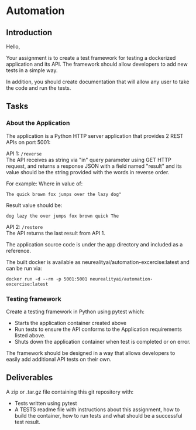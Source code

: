 # Automation

## Introduction

Hello, 

Your assignment is to create a test framework for testing a dockerized application and its API.
The framework should allow developers to add new tests in a simple way.

In addition, you should create documentation that will allow any user to take the code and run the tests.

## Tasks

### About the Application
The application is a Python HTTP server application that provides 2 REST APIs on port 5001:

API 1: `/reverse`  
The API receives as string via "in" query parameter using GET HTTP request, and returns a response JSON with a field named "result" and its value should be the string provided with the words in reverse order.

For example:
Where in value of:
```
The quick brown fox jumps over the lazy dog"
```
Result value should be:
```
dog lazy the over jumps fox brown quick The
```

API 2: `/restore`  
The API returns the last result from API 1.

The application source code is under the app directory and included as a reference.

The built docker is available as neurealityai/automation-excercise:latest and can be run via:
```
docker run -d --rm -p 5001:5001 neurealityai/automation-excercise:latest
```

### Testing framework
Create a testing framework in Python using pytest which:

* Starts the application container created above
* Run tests to ensure the API conforms to the Application requirements listed above.
* Shuts down the application container when test is completed or on error.

The framework should be designed in a way that allows developers to easily add additional API tests on their own.

## Deliverables
A zip or .tar.gz file containing this git repository with:

* Tests written using pytest
* A TESTS readme file with instructions about this assignment, how to build the container, how to run tests and what should be a successful test result.
